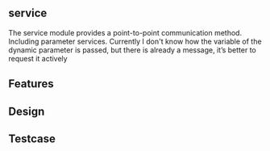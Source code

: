 ## service
The service module provides a point-to-point communication method. Including parameter services. Currently I don't know how the variable of the dynamic parameter is passed, but there is already a message, it’s better to request it actively

## Features

## Design

## Testcase